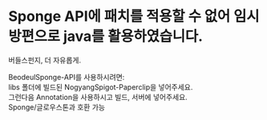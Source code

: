 # Sponge API에 패치를 적용할 수 없어 임시방편으로 java를 활용하였습니다.
버들스펀지, 더 자유롭게.

BeodeulSponge-API를 사용하시려면:\
libs 폴더에 빌드된 NogyangSpigot-Paperclip을 넣어주세요.\
그런다음 Annotation을 사용하시고 빌드, 서버에 넣어주세요.\
Sponge/글로우스톤과 호환 가능
